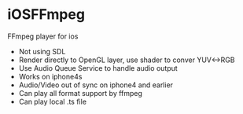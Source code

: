 iOSFFmpeg
=========

FFmpeg player for ios

- Not using SDL
- Render directly to OpenGL layer, use shader to conver YUV<->RGB
- Use Audio Queue Service to handle audio output
- Works on iphone4s
- Audio/Video out of sync on iphone4 and earlier
- Can play all format support by ffmpeg
- Can play local .ts file
